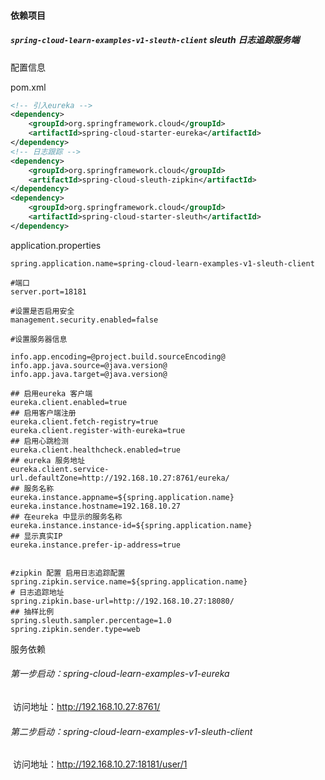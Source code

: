 #### 依赖项目

##### `spring-cloud-learn-examples-v1-sleuth-client`  sleuth 日志追踪服务端

配置信息

pom.xml

```xml
<!-- 引入eureka -->
<dependency>
    <groupId>org.springframework.cloud</groupId>
    <artifactId>spring-cloud-starter-eureka</artifactId>
</dependency>
<!-- 日志跟踪 -->
<dependency>
    <groupId>org.springframework.cloud</groupId>
    <artifactId>spring-cloud-sleuth-zipkin</artifactId>
</dependency>
<dependency>
    <groupId>org.springframework.cloud</groupId>
    <artifactId>spring-cloud-starter-sleuth</artifactId>
</dependency>		
```



application.properties

```properties
spring.application.name=spring-cloud-learn-examples-v1-sleuth-client

#端口
server.port=18181

#设置是否启用安全
management.security.enabled=false

#设置服务器信息

info.app.encoding=@project.build.sourceEncoding@
info.app.java.source=@java.version@
info.app.java.target=@java.version@

## 启用eureka 客户端
eureka.client.enabled=true
## 启用客户端注册
eureka.client.fetch-registry=true
eureka.client.register-with-eureka=true
## 启用心跳检测
eureka.client.healthcheck.enabled=true
## eureka 服务地址
eureka.client.service-url.defaultZone=http://192.168.10.27:8761/eureka/
## 服务名称
eureka.instance.appname=${spring.application.name}
eureka.instance.hostname=192.168.10.27
## 在eureka 中显示的服务名称
eureka.instance.instance-id=${spring.application.name}
## 显示真实IP
eureka.instance.prefer-ip-address=true


#zipkin 配置 启用日志追踪配置
spring.zipkin.service.name=${spring.application.name}
# 日志追踪地址
spring.zipkin.base-url=http://192.168.10.27:18080/
## 抽样比例
spring.sleuth.sampler.percentage=1.0
spring.zipkin.sender.type=web
```



服务依赖

###### 第一步启动：spring-cloud-learn-examples-v1-eureka

​			访问地址：http://192.168.10.27:8761/

###### 第二步启动：spring-cloud-learn-examples-v1-sleuth-client

​			访问地址：http://192.168.10.27:18181/user/1

